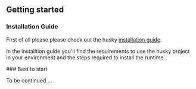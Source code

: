 ## Getting started

### Installation Guide

First of all please please check out the husky
[installation guide](https://github.com/project-husky/husky/blob/master/docs/Installation.md).

In the installtion guide you'll find the requirements to use the husky project
in your environment and the steps required to install the runtime.  

### Best to start

To be continued ...
